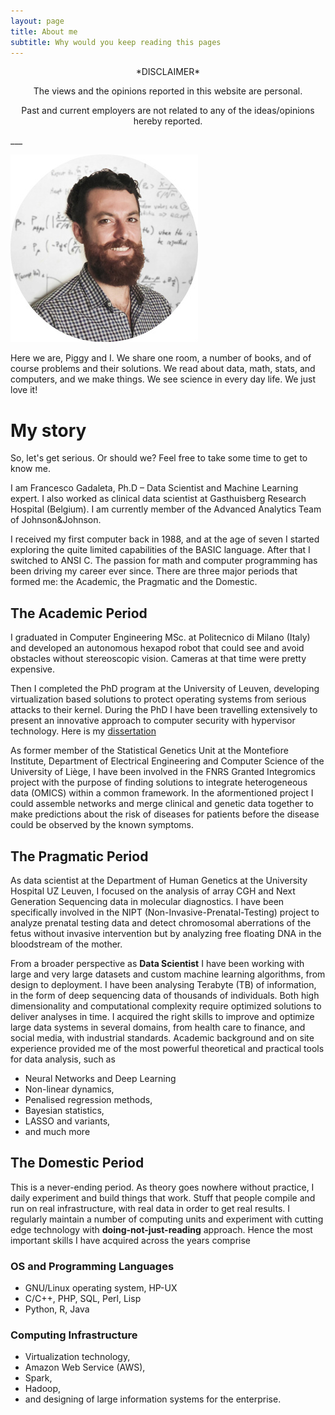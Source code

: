 ```yaml
---
layout: page
title: About me
subtitle: Why would you keep reading this pages 
---
```


<center>
*DISCLAIMER*
</center>

<center>
<p>The views and the opinions reported in this website are personal.</p>
<p>Past and current employers are not related to any of the ideas/opinions hereby reported.</p>
</center>
___


![alt text](/img/linkedin_2014_round.jpg "Profile Picture 2014")

Here we are, Piggy and I. We share one room, a number of books, and of course problems and their solutions. We read about data, math, stats, and computers, and we make things.
We see science in every day life. We just love it!

# My story

So, let's get serious. Or should we? 
Feel free to take some time to get to know me.

I am Francesco Gadaleta, Ph.D – Data Scientist and Machine Learning expert. I also worked as clinical data scientist at Gasthuisberg Research Hospital (Belgium). I am currently member of the Advanced Analytics Team of Johnson&Johnson.

I received my first computer back in 1988, and at the age of seven I started exploring the quite limited capabilities of the BASIC language. After that I switched to ANSI C. The passion for math and computer programming has been driving my career ever since. 
There are three major periods that formed me: the Academic, the Pragmatic and the Domestic.

## The Academic Period
I graduated in Computer Engineering MSc. at Politecnico di Milano (Italy) and developed an autonomous hexapod robot that could see and avoid obstacles without stereoscopic vision. Cameras at that time were pretty expensive.

Then I completed the PhD program at the University of Leuven, developing virtualization based solutions to protect operating systems from serious attacks to their kernel. During the PhD I have been travelling extensively to present an innovative approach to computer security with hypervisor technology. Here is my [dissertation](https://lirias.kuleuven.be/bitstream/123456789/413219/1/phd+dissertation.pdf)


As former member of the Statistical Genetics Unit at the Montefiore Institute, Department of Electrical Engineering and Computer Science of the University of Liège, I have been involved in the FNRS Granted Integromics project with the purpose of finding solutions to integrate heterogeneous data (OMICS) within a common framework. In the aformentioned project I could assemble networks and merge clinical and genetic data together to make predictions about the risk of diseases for patients before the disease could be observed by the known symptoms. 



## The Pragmatic Period

As data scientist at the Department of Human Genetics at the University Hospital UZ Leuven, I focused on the analysis of array CGH and Next Generation Sequencing data in molecular diagnostics. I have been specifically involved in the NIPT (Non-Invasive-Prenatal-Testing) project to analyze prenatal testing data and detect chromosomal aberrations of the fetus without invasive intervention but by analyzing free floating DNA in the bloodstream of the mother.


From a broader perspective as **Data Scientist** I have been working with large and very large datasets and custom machine learning algorithms, from design to deployment. I have been analysing Terabyte (TB) of information, in the form of deep sequencing data of thousands of individuals. Both high dimensionality and computational complexity require optimized solutions to deliver analyses in time. I acquired the right skills to improve and optimize large data systems in several domains, 
from health care to finance, and social media, with industrial standards.
Academic background and on site experience provided me of the most powerful theoretical and practical tools for data analysis, such as

-  Neural Networks and Deep Learning
-  Non-linear dynamics,
-  Penalised regression methods,
-  Bayesian statistics,
-  LASSO and variants,
-  and much more


## The Domestic Period 

This is a never-ending period. 
As theory goes nowhere without practice, I daily experiment and build things that work. Stuff that people compile and run on real infrastructure, with real data in order to get real results. I regularly maintain a number of computing units and experiment with cutting edge technology with **doing-not-just-reading** approach.
Hence the most important skills I have acquired across the years comprise 

### OS and Programming Languages

- GNU/Linux operating system, HP-UX
- C/C++, PHP, SQL, Perl, Lisp
- Python, R, Java

### Computing Infrastructure
- Virtualization technology,
- Amazon Web Service (AWS), 
- Spark, 
- Hadoop, 
- and designing of large information systems for the enterprise.

